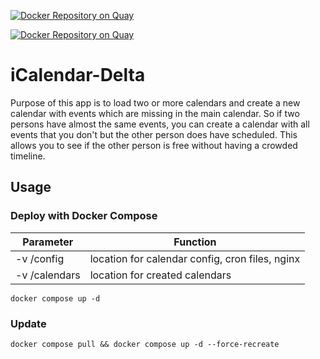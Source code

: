 [![Docker Repository on Quay](https://quay.io/repository/andreaseckmayr/ical-delta/app/status "Docker Repository on Quay")](https://quay.io/repository/andreaseckmayr/ical-delta/app)

[![Docker Repository on Quay](https://quay.io/repository/andreaseckmayr/ical-delta/web/status "Docker Repository on Quay")](https://quay.io/repository/andreaseckmayr/ical-delta/web)

# iCalendar-Delta

Purpose of this app is to load two or more calendars and create a new calendar with events which are missing in the main calendar. So if two persons have almost the same events, you can create a calendar with all events that you don't but the other person does have scheduled. This allows you to see if the other person is free without having a crowded timeline.

## Usage

### Deploy with Docker Compose

| Parameter     | Function                                        |
| ------------- | ----------------------------------------------- |
| -v /config    | location for calendar config, cron files, nginx |
| -v /calendars | location for created calendars                  |

```/bin/bash
docker compose up -d
```

### Update

```/bin/bash
docker compose pull && docker compose up -d --force-recreate
```
